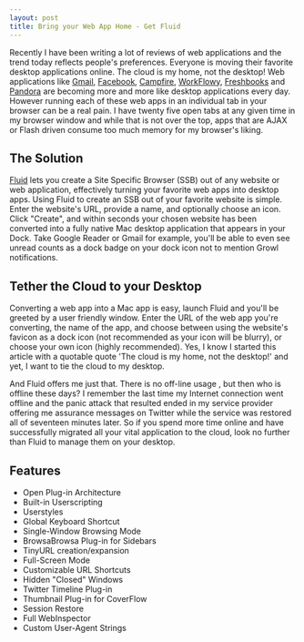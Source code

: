 ```yaml
---
layout: post
title: Bring your Web App Home - Get Fluid
---
```


Recently I have been writing a lot of reviews of web applications and the trend today reflects people's preferences. Everyone is moving their favorite desktop applications online. The cloud is my home, not the desktop! Web applications like <a href="http://www.gmail.com/">Gmail</a>, <a href="http://www.facebook.com/">Facebook</a>, <a href="http://campfirenow.com/">Campfire</a>, <a href="http://workflowy.com/">WorkFlowy</a>, <a href="http://www.freshbooks.com/">Freshbooks</a> and <a href="http://www.pandora.com/">Pandora</a> are becoming more and more like desktop applications every day. However running each of these web apps in an individual tab in your browser can be a real pain. I have twenty five open tabs at any given time in my browser window and while that is not over the top, apps that are AJAX or Flash driven consume too much memory for my browser's liking.

## The Solution

<a href="http://fluidapp.com/">Fluid</a> lets you create a Site Specific Browser (SSB) out of any website or web application, effectively turning your favorite web apps into desktop apps. Using Fluid to create an SSB out of your favorite website is simple. Enter the website's URL, provide a name, and optionally choose an icon. Click "Create", and within seconds your chosen website has been converted into a fully native Mac desktop application that appears in your Dock. Take Google Reader or Gmail for example, you'll be able to even see unread counts as a dock badge on your dock icon not to mention Growl notifications.

## Tether the Cloud to your Desktop

Converting a web app into a Mac app is easy, launch Fluid and you'll be greeted by a user friendly window. Enter the URL of the web app you're converting, the name of the app, and choose between using the website's favicon as a dock icon (not recommended as your icon will be blurry), or choose your own icon (highly recommended). Yes, I know I started this article with a quotable quote 'The cloud is my home, not the desktop!' and yet, I want to tie the cloud to my desktop. 

And Fluid offers me just that. There is no off-line usage , but then who is offline these days? I remember the last time my Internet connection went offline and the panic attack that resulted ended in my service provider offering me assurance messages on Twitter while the service was restored all of seventeen minutes later. So if you spend more time online and have successfully migrated all your vital application to the cloud, look no further than Fluid to manage them on your desktop.

## Features

- Open Plug-in Architecture
- Built-in Userscripting
- Userstyles
- Global Keyboard Shortcut
- Single-Window Browsing Mode
- BrowsaBrowsa Plug-in for Sidebars
- TinyURL creation/expansion
- Full-Screen Mode
- Customizable URL Shortcuts
- Hidden "Closed" Windows
- Twitter Timeline Plug-in
- Thumbnail Plug-in for CoverFlow
- Session Restore
- Full WebInspector
- Custom User-Agent Strings
